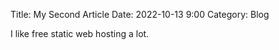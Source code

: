 Title: My Second Article
Date: 2022-10-13 9:00
Category: Blog

I like free static web hosting a lot.